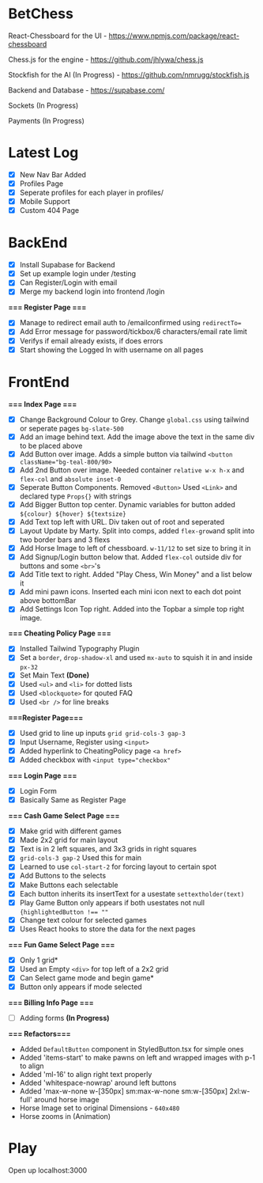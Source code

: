 # BetChess

React-Chessboard for the UI - https://www.npmjs.com/package/react-chessboard

Chess.js for the engine - https://github.com/jhlywa/chess.js

Stockfish for the AI (In Progress) - https://github.com/nmrugg/stockfish.js

Backend and Database - https://supabase.com/

Sockets (In Progress)

Payments (In Progress)

# Latest Log

- [x] New Nav Bar Added
- [x] Profiles Page
- [x] Seperate profiles for each player in profiles/
- [x] Mobile Support
- [x] Custom 404 Page

# BackEnd

- [x] Install Supabase for Backend
- [x] Set up example login under /testing
- [x] Can Register/Login with email
- [x] Merge my backend login into frontend /login

**=== Register Page ===**

- [x] Manage to redirect email auth to /emailconfirmed using `redirectTo=`
- [x] Add Error message for password/tickbox/6 characters/email rate limit
- [x] Verifys if email already exists, if does errors
- [x] Start showing the Logged In with username on all pages

# FrontEnd

**=== Index Page ===**

- [x] Change Background Colour to Grey. Change `global.css` using tailwind or seperate pages `bg-slate-500`
- [x] Add an image behind text. Add the image above the text in the same div to be placed above
- [x] Add Button over image. Adds a simple button via tailwind `<button className="bg-teal-800/90>`
- [x] Add 2nd Button over image. Needed container `relative w-x h-x` and `flex-col` and `absolute inset-0`
- [x] Seperate Button Components. Removed `<Button>` Used `<Link>` and declared type `Props{}` with strings
- [x] Add Bigger Button top center. Dynamic variables for button added `${colour} ${hover} ${textsize}`
- [x] Add Text top left with URL. Div taken out of root and seperated
- [x] Layout Update by Marty. Split into comps, added `flex-grow`and split into two border bars and 3 flexs
- [x] Add Horse Image to left of chessboard. `w-11/12` to set size to bring it in
- [x] Add Signup/Login button below that. Added `flex-col` outside div for buttons and some `<br>`'s
- [x] Add Title text to right. Added "Play Chess, Win Money" and a list below it
- [x] Add mini pawn icons. Inserted each mini icon next to each dot point above bottomBar
- [x] Add Settings Icon Top right. Added into the Topbar a simple top right image.

**=== Cheating Policy Page ===**

- [x] Installed Tailwind Typography Plugin
- [x] Set a `border`, `drop-shadow-xl` and used `mx-auto` to squish it in and inside `px-32`
- [x] Set Main Text **(Done)**
- [x] Used `<ul>` and `<li>` for dotted lists
- [x] Used `<blockquote>` for qouted FAQ
- [x] Used `<br />` for line breaks

**===Register Page===**

- [x] Used grid to line up inputs `grid grid-cols-3 gap-3`
- [x] Input Username, Register using `<input>`
- [x] Added hyperlink to CheatingPolicy page `<a href>`
- [x] Added checkbox with `<input type="checkbox"`

**=== Login Page ===**

- [x] Login Form
- [x] Basically Same as Register Page

**=== Cash Game Select Page ===**

- [x] Make grid with different games
- [x] Made 2x2 grid for main layout
- [x] Text is in 2 left squares, and 3x3 grids in right squares
- [x] `grid-cols-3 gap-2` Used this for main
- [x] Learned to use `col-start-2` for forcing layout to certain spot
- [x] Add Buttons to the selects
- [x] Make Buttons each selectable
- [x] Each button inherits its insertText for a usestate `settextholder(text)`
- [x] Play Game Button only appears if both usestates not null `{highlightedButton !== ""`
- [x] Change text colour for selected games
- [x] Uses React hooks to store the data for the next pages

**=== Fun Game Select Page ===**

- [x] Only 1 grid\*
- [x] Used an Empty `<div>` for top left of a 2x2 grid
- [x] Can Select game mode and begin game\*
- [x] Button only appears if mode selected

**=== Billing Info Page ===**

- [ ] Adding forms **(In Progress)**

**=== Refactors===**

- Added `DefaultButton` component in StyledButton.tsx for simple ones
- Added 'items-start' to make pawns on left and wrapped images with p-1 to align
- Added 'ml-16' to align right text properly
- Added 'whitespace-nowrap' around left buttons
- Added 'max-w-none w-[350px] sm:max-w-none sm:w-[350px] 2xl:w-full' around horse image
- Horse Image set to original Dimensions - `640x480`
- Horse zooms in (Animation)

# Play

Open up localhost:3000
